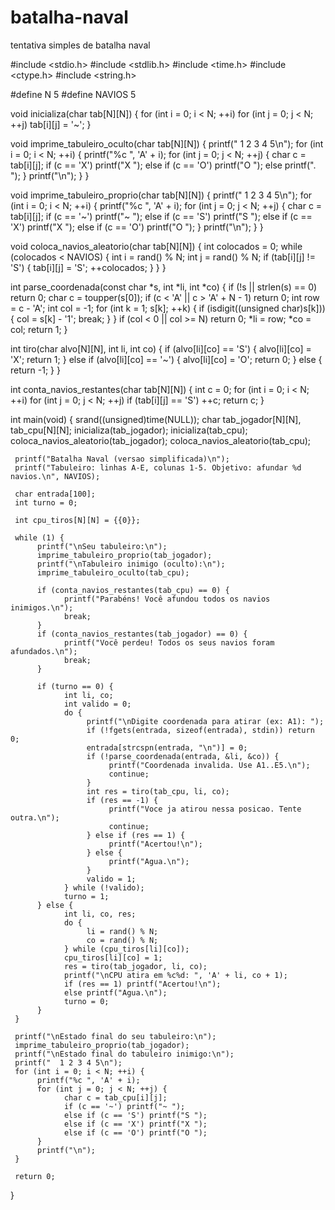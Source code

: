 # batalha-naval
tentativa simples de batalha naval

#include <stdio.h>
#include <stdlib.h>
#include <time.h>
#include <ctype.h>
#include <string.h>

#define N 5
#define NAVIOS 5

void inicializa(char tab[N][N]) {
     for (int i = 0; i < N; ++i)
          for (int j = 0; j < N; ++j)
                tab[i][j] = '~'; 
}

void imprime_tabuleiro_oculto(char tab[N][N]) {
     printf("  1 2 3 4 5\n");
     for (int i = 0; i < N; ++i) {
          printf("%c ", 'A' + i);
          for (int j = 0; j < N; ++j) {
                char c = tab[i][j];
                if (c == 'X') printf("X ");
                else if (c == 'O') printf("O ");
                else printf(". ");
          }
          printf("\n");
     }
}

void imprime_tabuleiro_proprio(char tab[N][N]) {
     printf("  1 2 3 4 5\n");
     for (int i = 0; i < N; ++i) {
          printf("%c ", 'A' + i);
          for (int j = 0; j < N; ++j) {
                char c = tab[i][j];
                if (c == '~') printf("~ ");
                else if (c == 'S') printf("S ");
                else if (c == 'X') printf("X ");
                else if (c == 'O') printf("O ");
          }
          printf("\n");
     }
}

void coloca_navios_aleatorio(char tab[N][N]) {
     int colocados = 0;
     while (colocados < NAVIOS) {
          int i = rand() % N;
          int j = rand() % N;
          if (tab[i][j] != 'S') {
                tab[i][j] = 'S';
                ++colocados;
          }
     }
}

int parse_coordenada(const char *s, int *li, int *co) {
     if (!s || strlen(s) == 0) return 0;
     char c = toupper(s[0]);
     if (c < 'A' || c > 'A' + N - 1) return 0;
     int row = c - 'A';
     int col = -1;
     for (int k = 1; s[k]; ++k) {
          if (isdigit((unsigned char)s[k])) {
                col = s[k] - '1';
                break;
          }
     }
     if (col < 0 || col >= N) return 0;
     *li = row;
     *co = col;
     return 1;
}

int tiro(char alvo[N][N], int li, int co) {
     if (alvo[li][co] == 'S') {
          alvo[li][co] = 'X'; 
          return 1;
     } else if (alvo[li][co] == '~') {
          alvo[li][co] = 'O'; 
          return 0;
     } else {
          return -1;
     }
}

int conta_navios_restantes(char tab[N][N]) {
     int c = 0;
     for (int i = 0; i < N; ++i)
          for (int j = 0; j < N; ++j)
                if (tab[i][j] == 'S') ++c;
     return c;
}

int main(void) {
     srand((unsigned)time(NULL));
     char tab_jogador[N][N], tab_cpu[N][N];
     inicializa(tab_jogador);
     inicializa(tab_cpu);
     coloca_navios_aleatorio(tab_jogador); 
     coloca_navios_aleatorio(tab_cpu);

     printf("Batalha Naval (versao simplificada)\n");
     printf("Tabuleiro: linhas A-E, colunas 1-5. Objetivo: afundar %d navios.\n", NAVIOS);

     char entrada[100];
     int turno = 0; 

     int cpu_tiros[N][N] = {{0}};

     while (1) {
          printf("\nSeu tabuleiro:\n");
          imprime_tabuleiro_proprio(tab_jogador);
          printf("\nTabuleiro inimigo (oculto):\n");
          imprime_tabuleiro_oculto(tab_cpu);

          if (conta_navios_restantes(tab_cpu) == 0) {
                printf("Parabéns! Você afundou todos os navios inimigos.\n");
                break;
          }
          if (conta_navios_restantes(tab_jogador) == 0) {
                printf("Você perdeu! Todos os seus navios foram afundados.\n");
                break;
          }

          if (turno == 0) {
                int li, co;
                int valido = 0;
                do {
                     printf("\nDigite coordenada para atirar (ex: A1): ");
                     if (!fgets(entrada, sizeof(entrada), stdin)) return 0;
                     entrada[strcspn(entrada, "\n")] = 0;
                     if (!parse_coordenada(entrada, &li, &co)) {
                          printf("Coordenada invalida. Use A1..E5.\n");
                          continue;
                     }
                     int res = tiro(tab_cpu, li, co);
                     if (res == -1) {
                          printf("Voce ja atirou nessa posicao. Tente outra.\n");
                          continue;
                     } else if (res == 1) {
                          printf("Acertou!\n");
                     } else {
                          printf("Agua.\n");
                     }
                     valido = 1;
                } while (!valido);
                turno = 1;
          } else {
                int li, co, res;
                do {
                     li = rand() % N;
                     co = rand() % N;
                } while (cpu_tiros[li][co]);
                cpu_tiros[li][co] = 1;
                res = tiro(tab_jogador, li, co);
                printf("\nCPU atira em %c%d: ", 'A' + li, co + 1);
                if (res == 1) printf("Acertou!\n");
                else printf("Agua.\n");
                turno = 0;
          }
     }

     printf("\nEstado final do seu tabuleiro:\n");
     imprime_tabuleiro_proprio(tab_jogador);
     printf("\nEstado final do tabuleiro inimigo:\n");
     printf("  1 2 3 4 5\n");
     for (int i = 0; i < N; ++i) {
          printf("%c ", 'A' + i);
          for (int j = 0; j < N; ++j) {
                char c = tab_cpu[i][j];
                if (c == '~') printf("~ ");
                else if (c == 'S') printf("S ");
                else if (c == 'X') printf("X ");
                else if (c == 'O') printf("O ");
          }
          printf("\n");
     }

     return 0;
}
